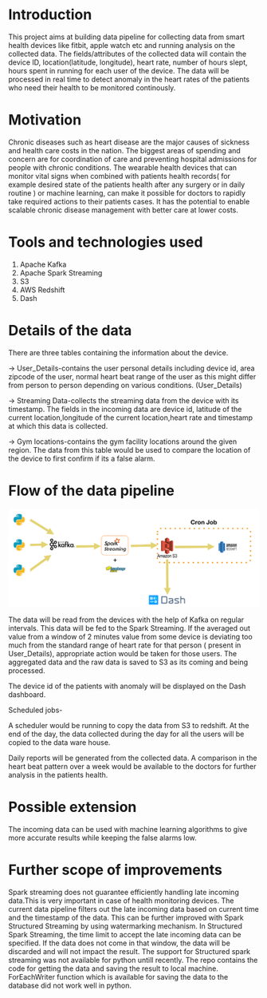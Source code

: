 # Introduction
This project aims at building data pipeline for collecting data from smart health devices
like fitbit, apple watch etc and running analysis on the collected data. The fields/attributes 
of the collected data will contain the device ID, location(latitude, longitude), heart rate, number 
of hours slept, hours spent in running for each user of the device. The data will be processed 
in real time to detect anomaly in the heart rates of the patients who need their health to be monitored 
continously.

# Motivation
Chronic diseases such as heart disease are the major causes of sickness and health care costs in the nation.
The biggest areas of spending and concern are for coordination of care and preventing hospital admissions for 
people with chronic conditions. The wearable health devices that can monitor vital signs when combined with 
patients health records( for example desired state of the patients health after any surgery or in daily routine ) 
or  machine learning, can make it possible for doctors to rapidly take required actions to their patients cases.
It has the potential to enable scalable chronic disease management with better care at lower costs.

# Tools and technologies used 
1. Apache Kafka
2. Apache Spark Streaming
3. S3
4. AWS Redshift
5. Dash 

# Details of the data
There are three tables containing the information about the device. 

-> User_Details-contains the user personal details including device id, area zipcode of 
the user, normal heart beat range of the user as this might differ from person to person 
depending on various conditions. (User_Details)

-> Streaming Data-collects the streaming data from the device with its timestamp. The fields 
in the incoming data are device id, latitude of the current location,longitude of the current 
location,heart rate  and timestamp at which this data is collected.

-> Gym locations-contains the gym facility locations around the given region. The data from this 
table would be used to compare the location of the device to first confirm if its a false alarm.


# Flow of the data pipeline

![Alt text](datapipeline.png?raw=true "Optional Title")

 
The data will be read from the devices with the help of Kafka on regular intervals. This data will be fed to the Spark Streaming. If the averaged out value from a window of 2 minutes value from some device is deviating too much from 
the standard range of heart rate for that person ( present in User_Details), appropriate action would be taken for those users. The aggregated data and the raw data is saved to S3 as its coming and being processed.

The device id of the patients with anomaly will be displayed on the Dash dashboard.

Scheduled jobs-

A scheduler would be running to copy the data from S3 to redshift. At the end of the day, the data collected during the day for all the users will be copied to  the data ware house.

Daily reports will be generated from the collected data. A comparison in the heart beat pattern over a week would 
be available to the doctors for further analysis in the patients health.

# Possible extension
The incoming data can be used with machine learning algorithms to give more accurate results while keeping the 
false alarms low.

# Further scope of improvements
Spark streaming does not guarantee efficiently handling late incoming data.This is very important in case of health 
monitoring devices. The current data pipeline filters out the late incoming data based on current time and the 
timestamp of the data. This can be further improved with Spark Structured Streaming by using watermarking mechanism. In Structured Spark Streaming, the time limit to accept the late incoming data can be specified. If the data does not come in that window, the data will be discarded and will not impact the result.
The support for Structured spark streaming was not available for python untill recently. The repo contains the code for
getting the data and saving the result to local machine. ForEachWriter function which is available for saving the data to
the database did not work well in python. 





